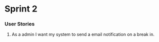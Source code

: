# Sprint 2
### User Stories
1. As a admin I want my system to send a email notification on a break in.